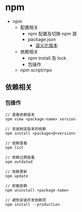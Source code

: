 # npm

- npm
  - 配置相关
    - npm 配置及切换 npm 源
    - package.json
      - [语义化版本](http://nodejs.cn/learn/semantic-versioning-using-npm)
  - 依赖相关
    - npm install 及 lock
    - 包操作
  - npm script/npx

## 依赖相关

### 包操作

```shell
// 查看依赖版本
npm view <package-name> version

// 安装制定版本的依赖
npm install <package>@<version>

// 依赖查看
npm list

// 依赖过期查看
npm outdated

// 依赖更新
npm update

// 卸载依赖
npm uninstall <package-name>

// 避免安装开发依赖项
npm install --production 
```